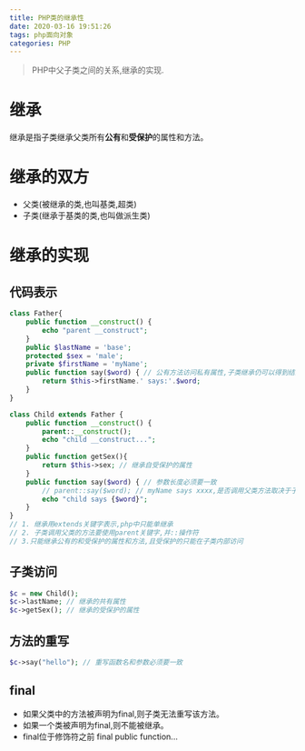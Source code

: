 ```yaml
---
title: PHP类的继承性
date: 2020-03-16 19:51:26
tags: php面向对象
categories: PHP
---
```

>PHP中父子类之间的关系,继承的实现.

<!--more-->
# 继承
继承是指子类继承父类所有**公有**和**受保护**的属性和方法。

# 继承的双方
- 父类(被继承的类,也叫基类,超类)
- 子类(继承于基类的类,也叫做派生类)

# 继承的实现
## 代码表示
```php
class Father{
    public function __construct() {
        echo "parent __construct";
    }
    public $lastName = 'base';
    protected $sex = 'male';
    private $firstName = 'myName';
    public function say($word) { // 公有方法访问私有属性,子类继承仍可以得到结果myName;
        return $this->firstName.' says:'.$word;
    }
}

class Child extends Father {
    public function __construct() {
        parent::__construct();
        echo "child __construct...";
    }
    public function getSex(){
        return $this->sex; // 继承自受保护的属性
    }
    public function say($word) { // 参数长度必须要一致
        // parent::say($word); // myName says xxxx,是否调用父类方法取决于子类
        echo "child says {$word}";
    }
}
// 1. 继承用extends关键字表示,php中只能单继承
// 2. 子类调用父类的方法要使用parent关键字,并::操作符
// 3.只能继承公有的和受保护的属性和方法,且受保护的只能在子类内部访问
```
## 子类访问
```php
$c = new Child();
$c->lastName; // 继承的共有属性
$c->getSex(); // 继承的受保护的属性
```

## 方法的重写
```php
$c->say("hello"); // 重写函数名和参数必须要一致
```

## final
- 如果父类中的方法被声明为final,则子类无法重写该方法。
- 如果一个类被声明为final,则不能被继承。
- final位于修饰符之前 final public function...
